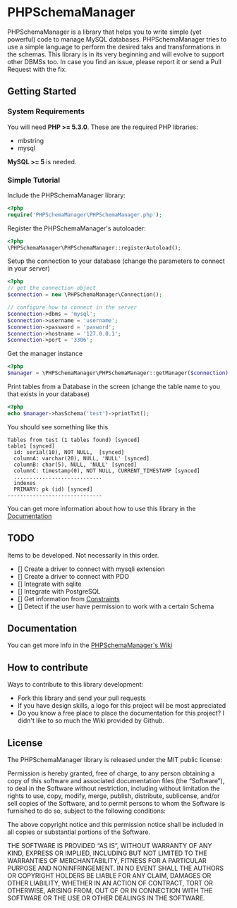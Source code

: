 # PHPSchemaManager

PHPSchemaManager is a library that helps you to write simple (yet powerful) code to manage MySQL databases.
PHPSchemaManager tries to use a simple language to perform the desired taks and transformations in the schemas.
This library is in its very beginning and will evolve to support other DBMSs too.
In case you find an issue, please report it or send a Pull Request with the fix.

## Getting Started

### System Requirements

You will need **PHP >= 5.3.0**.
These are the required PHP libraries:
* mbstring
* mysql

**MySQL >= 5** is needed.

### Simple Tutorial

Include the PHPSchemaManager library:
```php
<?php
require('PHPSchemaManager\PHPSchemaManager.php');
```

Register the PHPSchemaManager's autoloader:
```php
<?php
\PHPSchemaManager\PHPSchemaManager::registerAutoload();
```

Setup the connection to your database (change the parameters to connect in your server)
```php
<?php
// get the connection object
$connection = new \PHPSchemaManager\Connection();

// configure how to connect in the server
$connection->dbms = 'mysql';
$connection->username = 'username';
$connection->password = 'pasword';
$connection->hostname = '127.0.0.1';
$connection->port = '3306';
```

Get the manager instance
```php
<?php
$manager = \PHPSchemaManager\PHPSchemaManager::getManager($connection);
```

Print tables from a Database in the screen (change the table name to you that exists in your database)
```php
<?php
echo $manager->hasSchema('test')->printTxt();
```

You should see something like this
```
Tables from test (1 tables found) [synced]
table1 [synced]
  id: serial(10), NOT NULL,  [synced]
  columnA: varchar(20), NULL, 'NULL' [synced]
  columnB: char(5), NULL, 'NULL' [synced]
  columnC: timestamp(0), NOT NULL, CURRENT_TIMESTAMP [synced]
  ............................
  indexes
  PRIMARY: pk (id) [synced]
------------------------------
```

You can get more information about how to use this library in the [Documentation](https://github.com/thiagomp/PHPSchemaManager/wiki/Documentation)

## TODO

Items to be developed. Not necessarily in this order.  

- [] Create a driver to connect with mysqli extension  
- [] Create a driver to connect with PDO  
- [] Integrate with sqlite  
- [] Integrate with PostgreSQL  
- [] Get information from [Constraints](http://dev.mysql.com/doc/refman/5.0/en/create-table-foreign-keys.html)  
- [] Detect if the user have permission to work with a certain Schema 

## Documentation

You can get more info in the [PHPSchemaManager's Wiki](https://github.com/thiagomp/PHPSchemaManager/wiki/Documentation)

## How to contribute

Ways to contribute to this library development:

* Fork this library and send your pull requests
* If you have design skills, a logo for this project will be most appreciated
* Do you know a free place to place the documentation for this project? I didn't like to so much the Wiki provided by Github.

## License

The PHPSchemaManager library is released under the MIT public license:

Permission is hereby granted, free of charge, to any person obtaining a copy of this software and associated documentation files (the “Software”), to deal in the Software without restriction, including without limitation the rights to use, copy, modify, merge, publish, distribute, sublicense, and/or sell copies of the Software, and to permit persons to whom the Software is furnished to do so, subject to the following conditions:

The above copyright notice and this permission notice shall be included in all copies or substantial portions of the Software.

THE SOFTWARE IS PROVIDED “AS IS”, WITHOUT WARRANTY OF ANY KIND, EXPRESS OR IMPLIED, INCLUDING BUT NOT LIMITED TO THE WARRANTIES OF MERCHANTABILITY, FITNESS FOR A PARTICULAR PURPOSE AND NONINFRINGEMENT. IN NO EVENT SHALL THE AUTHORS OR COPYRIGHT HOLDERS BE LIABLE FOR ANY CLAIM, DAMAGES OR OTHER LIABILITY, WHETHER IN AN ACTION OF CONTRACT, TORT OR OTHERWISE, ARISING FROM, OUT OF OR IN CONNECTION WITH THE SOFTWARE OR THE USE OR OTHER DEALINGS IN THE SOFTWARE.
